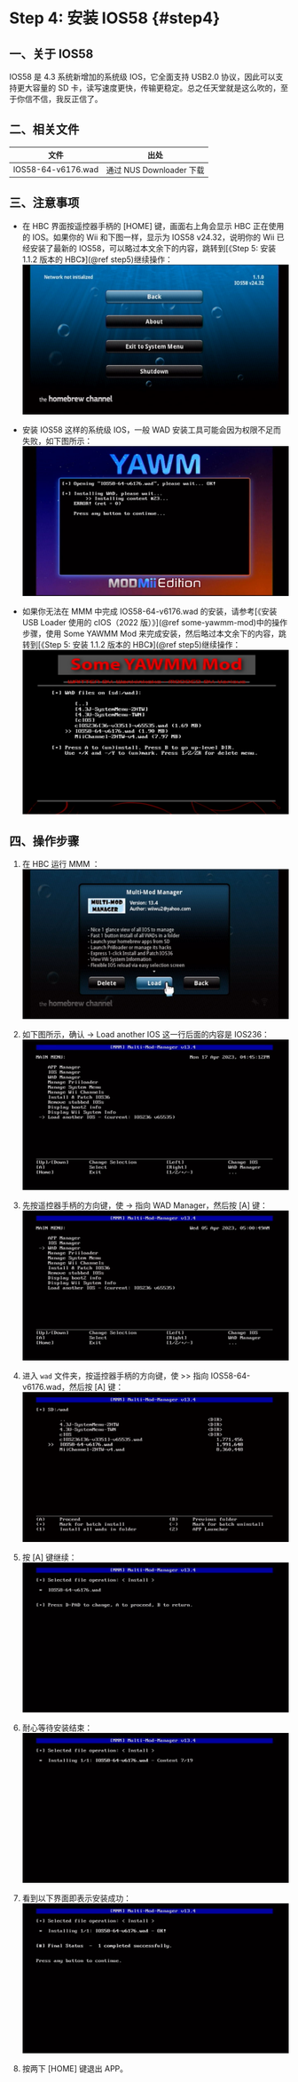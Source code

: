# Step 4: 安装 IOS58  {#step4}


## 一、关于 IOS58

IOS58 是 4.3 系统新增加的系统级 IOS，它全面支持 USB2.0 协议，因此可以支持更大容量的 SD 卡，读写速度更快，传输更稳定。总之任天堂就是这么吹的，至于你信不信，我反正信了。


## 二、相关文件

| 文件 | 出处 |
| --- | --- |
| IOS58-64-v6176.wad | 通过 NUS Downloader 下载 |


## 三、注意事项

- 在 HBC 界面按遥控器手柄的 [HOME] 键，画面右上角会显示 HBC 正在使用的 IOS。如果你的 Wii 和下图一样，显示为 IOS58 v24.32，说明你的 Wii 已经安装了最新的 IOS58，可以略过本文余下的内容，跳转到[《Step 5: 安装 1.1.2 版本的 HBC》](@ref step5)继续操作：<br/>
  ![](./hbc-1.1.0-use-ios58.png)

- 安装 IOS58 这样的系统级 IOS，一般 WAD 安装工具可能会因为权限不足而失败，如下图所示：<br/>
  ![](./yawmME-install-wad-error.png)

- 如果你无法在 MMM 中完成 IOS58-64-v6176.wad 的安装，请参考[《安装 USB Loader 使用的 cIOS（2022 版）》](@ref some-yawmm-mod)中的操作步骤，使用 Some YAWMM Mod 来完成安装，然后略过本文余下的内容，跳转到[《Step 5: 安装 1.1.2 版本的 HBC》](@ref step5)继续操作：<br/>
  ![](./yawmm-select-ios58.png)


## 四、操作步骤

1. 在 HBC 运行 MMM ：<br/>
  ![](./multi-mod-manager.png)

2. 如下图所示，确认 -> Load another IOS 这一行后面的内容是 IOS236：<br/>
  ![](./mmm-cios236-loaded.png)

3. 先按遥控器手柄的方向键，使 -> 指向 WAD Manager，然后按 [A] 键：<br/>
  ![](./mmm-wad-manager.png)

4. 进入 `wad` 文件夹，按遥控器手柄的方向键，使 >> 指向 IOS58-64-v6176.wad，然后按 [A] 键：<br/>
  ![](./mmm-select-ios58.png)

5. 按 [A] 键继续：<br/>
  ![](./mmm-press-a-to-continue.png)

6. 耐心等待安装结束：<br/>
  ![](./mmm-installing.png)
  
7. 看到以下界面即表示安装成功：<br/>
  ![](./mmm-done.png)

8. 按两下 [HOME] 键退出 APP。
